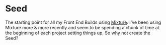 # Seed

The starting point for all my Front End Builds using [Mixture](http://mixture.io). I've been using Mixture more & more recently and seem to be spending a chunk of time at the beginning of each project setting things up. So why not create the Seed?